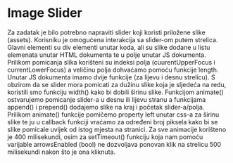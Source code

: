 # Image Slider

Za zadatak je bilo potrebno napraviti slider koji koristi priložene slike (assets). Korisniku je omogućena interakcija sa slider-om putem strelica. Glavni elementi su div elementi unutar koda, ali su slike dodane u listu elemenata unutar HTML dokumenta te u polje unutar JS dokumenta. Prilikom pomicanja slika korišteni su indeksi polja (cuurentUpperFocus i currentLowerFocus) a veličinu polja dohvaćamo pomoću funkcije length. Unutar JS dokumenta imamo dvije funkcije (za lijevu i desnu strelicu). S obzirom da se slider mora pomicati za dužinu slike koja je sljedeća na redu, koristili smo funkciju width() kako bi dobili širinu slike. Funkcijom animate() ostvarujemo pomicanje slider-a u desnu ili lijevu stranu a funkcijama append() i prepend() dodajemo slike na kraj i početak slider-a/polja. Prilikom animate() funkcije pomičemo property left unutar css-a za širinu slike te ju u callback funkciji vraćamo za određeni broj piksela kako bi se slike pomicale uvijek od istog mjesta na stranici. Za sve animacije korišteno je 400 milisekundi, osim za setTimeout() funkciju koja nam pomoću varijable arrowsEnabled (bool) ne dozvoljava ponovan klik na strelicu 500 milisekundi nakon što je ona kliknuta.
